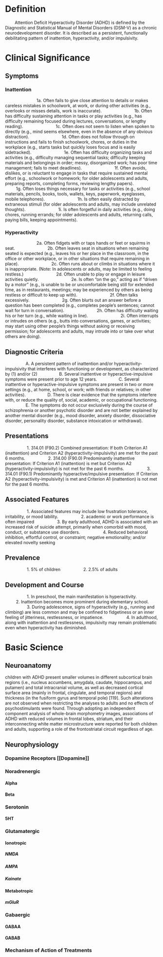 # Definition
$\qquad$Attention Deficit Hyperactivity Disorder (ADHD) is defined by the Diagnostic and Statistical Manual of Mental Disorders (DSM-V) as a chronic neurodevelopment disorder. It is described as a persistent, functionally debilitating pattern of inattention, hyperactivity, and/or impulsivity.

# Clinical Significance
## Symptoms
### Inattention
$\qquad$$\qquad$ $\qquad$ 1a. Often fails to give close attention to details or makes careless mistakes in schoolwork, at work, or during other activities (e.g., overlooks or misses details, work is inaccurate).
$\qquad$$\qquad$ $\qquad$ 1b. Often has difficulty sustaining attention in tasks or play activities (e.g., has difficulty remaining focused during lectures, conversations, or lengthy reading).
$\qquad$$\qquad$ $\qquad$ 1c. Often does not seem to listen when spoken to directly (e.g., mind seems elsewhere, even in the absence of any obvious distraction).
$\qquad$$\qquad$ $\qquad$ 1d. Often does not follow through on instructions and fails to finish schoolwork, chores, or duties in the workplace (e.g., starts tasks but quickly loses focus and is easily sidetracked).
$\qquad$$\qquad$ $\qquad$ 1e. Often has difficulty organizing tasks and activities (e.g., difficulty managing sequential tasks; difficulty keeping materials and belongings in order; messy, disorganized work; has poor time management; fails to meet deadlines).
$\qquad$$\qquad$ $\qquad$ 1f. Often avoids, dislikes, or is reluctant to engage in tasks that require sustained mental effort (e.g., schoolwork or homework; for older adolescents and adults, preparing reports, completing forms, reviewing lengthy papers).
$\qquad$$\qquad$ $\qquad$ 1g. Often loses things necessary for tasks or activities (e.g., school materials, pencils, books, tools, wallets, keys, paperwork, eyeglasses, mobile telephones). 
$\qquad$$\qquad$ $\qquad$ 1h. Is often easily distracted by extraneous stimuli (for older adolescents and adults, may include unrelated thoughts).
$\qquad$$\qquad$ $\qquad$ 1i. Is often forgetful in daily activities (e.g., doing chores, running errands; for older adolescents and adults, returning calls, paying bills, keeping appointments).
### Hyperactivity
$\qquad$$\qquad$ $\qquad$ 2a. Often fidgets with or taps hands or feet or squirms in seat.
$\qquad$$\qquad$ $\qquad$ 2b. Often leaves seat in situations when remaining seated is expected (e.g., leaves his or her place in the classroom, in the office or other workplace, or in other situations that require remaining in place).
$\qquad$$\qquad$ $\qquad$ 2c. Often runs about or climbs in situations where it is inappropriate. (Note: In adolescents or adults, may be limited to feeling restless.)
$\qquad$$\qquad$ $\qquad$ 2d. Often unable to play or engage in leisure activities quietly.
$\qquad$$\qquad$ $\qquad$ 2e. Is often “on the go,” acting as if “driven by a motor” (e.g., is unable to be or uncomfortable being still for extended time, as in restaurants, meetings; may be experienced by others as being restless or difficult to keep up with).
$\qquad$$\qquad$ $\qquad$ 2f. Often talks excessively.
$\qquad$$\qquad$ $\qquad$ 2g. Often blurts out an answer before a question has been completed (e.g., completes people’s sentences; cannot wait for turn in conversation).
$\qquad$$\qquad$ $\qquad$ 2h. Often has difficulty waiting his or her turn (e.g., while waiting in line).
$\qquad$$\qquad$ $\qquad$ 2i. Often interrupts or intrudes on others (e.g., butts into conversations, games, or activities; may start using other people’s things without asking or receiving permission; for adolescents and adults, may intrude into or take over what others are doing).
## Diagnostic Criteria
$\qquad$$\qquad$ A. A persistent pattern of inattention and/or hyperactivity-impulsivity that interferes with functioning or development, as characterized by (1) and/or (2)
$\qquad$$\qquad$ B. Several inattentive or hyperactive-impulsive symptoms were present prior to age 12 years.
$\qquad$$\qquad$ C. Several inattentive or hyperactive-impulsive symptoms are present in two or more settings (e.g., at home, school, or work; with friends or relatives; in other activities).
$\qquad$$\qquad$ D. There is clear evidence that the symptoms interfere with, or reduce the quality of, social, academic, or occupational functioning.
$\qquad$$\qquad$ E. The symptoms do not occur exclusively during the course of schizophrenia or another psychotic disorder and are not better explained by another mental disorder (e.g., mood disorder, anxiety disorder, dissociative disorder, personality disorder, substance intoxication or withdrawal).

## Presentations
$\qquad$ $\qquad$ 1. 314.01 (F90.2) Combined presentation: If both Criterion A1 (inattention) and Criterion A2 (hyperactivity-impulsivity) are met for the past 6 months.
$\qquad$ $\qquad$ 2. 314.00 (F90.0) Predominantly inattentive presentation: If Criterion A1 (inattention) is met but Criterion A2 (hyperactivity-impulsivity) is not met for the past 6 months.
$\qquad$ $\qquad$ 3. 314.01 (F90.1) Predominantly hyperactive/impulsive presentation: If Criterion A2 (hyperactivity-impulsivity) is met and Criterion A1 (inattention) is not met for the past 6 months.
## Associated Features
$\qquad$ $\qquad$ 1. Associated features may include low frustration tolerance, irritability, or mood lability.
$\qquad$ $\qquad$ 2. academic or work performance is often impaired
$\qquad$ $\qquad$ 3. By early adulthood, ADHD is associated with an increased risk of suicide attempt, primarily when comorbid with mood, conduct, or substance use disorders.
$\qquad$ $\qquad$ 4. Reduced behavioral inhibition, effortful control, or constraint; negative emotionality; and/or elevated novelty seeking
## Prevalence
$\qquad$ $\qquad$ 1. 5% of children
$\qquad$ $\qquad$ 2. 2.5% of adults
## Development and Course
$\qquad$ $\qquad$ 1. In preschool, the main manifestation is hyperactivity. 
$\qquad$ $\qquad$ 2. Inattention becomes more prominent during elementary school.
$\qquad$ $\qquad$ 3. During adolescence, signs of hyperactivity (e.g., running and climbing) are less common and may be confined to fidgetiness or an inner feeling of jitteriness, restlessness, or impatience.
$\qquad$ $\qquad$ 4.  In adulthood, along with inattention and restlessness, impulsivity may remain problematic even when hyperactivity has diminished.

# Basic Science
## Neuroanatomy
children with ADHD present smaller volumes in different subcortical brain regions (i.e., nucleus accumbens, amygdala, caudate, hippocampus, and putamen) and total intracranial volume, as well as decreased cortical surface area (mainly in frontal, cingulate, and temporal regions) and thickness (in the fusiform gyrus and temporal pole) [119]. Such alterations are not observed when restricting the analyses to adults and no effects of psychostimulants were found. Through adopting an independent component analysis of whole-brain morphometry images, associations of ADHD with reduced volumes in frontal lobes, striatum, and their interconnecting white matter microstructure were reported for both children and adults, supporting a role of the frontostriatal circuit regardless of age.
## Neurophysiology
### Dopamine Receptors [[Dopamine]]

### Noradrenergic
#### Alpha
#### Beta
### Serotonin
#### 5HT
### Glutamatergic
#### Ionotropic
##### NMDA
##### AMPA
##### Kainate
#### Metabotropic
##### mGluR
### Gabaergic
#### GABAA
#### GABAB

### Mechanism of Action of Treatments